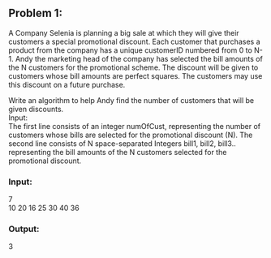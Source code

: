 ## Problem 1:
A Company Selenia is planning a big sale at which they will give their customers a special promotional discount. Each customer that purchases a product from the company has a unique
customerID numbered from 0 to N-1. Andy the marketing head of the company has selected the bill amounts of the N customers for the promotional scheme. The discount will be given to
customers whose bill amounts are perfect squares. The customers may use this discount on a future purchase.  

Write an algorithm to help Andy find the number of customers that will be given discounts.  
Input:  
The first line consists of an integer numOfCust, representing the number of customers whose bills are selected for the promotional discount (N). The second line consists of N
space-separated Integers bill1, bill2, bill3.. representing the bill amounts of the N customers selected for the promotional discount.  

### Input:  
7  
10 20 16 25 30 40 36  

### Output:  
3  
